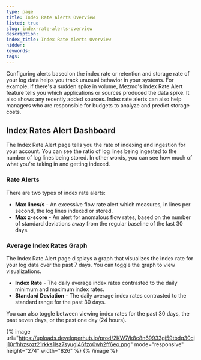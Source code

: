 ```yaml
---
type: page
title: Index Rate Alerts Overview
listed: true
slug: index-rate-alerts-overview
description: 
index_title: Index Rate Alerts Overview
hidden: 
keywords: 
tags: 
---
```



Configuring alerts based on the index rate or retention and storage rate of your log data helps you track unusual behavior in your systems. For example, if there's a sudden spike in volume, Mezmo's Index Rate Alert feature tells you which applications or sources produced the data spike. It also shows any recently added sources. Index rate alerts can also help managers who are responsible for budgets to analyze and predict storage costs.

## Index Rates Alert Dashboard

The Index Rate Alert page tells you the rate of indexing and ingestion for your account. You can see the ratio of log lines being ingested to the number of log lines being stored. In other words, you can see how much of what you're taking in and getting indexed.

### Rate Alerts

There are two types of index rate alerts:

- **Max lines/s** - An excessive flow rate alert which measures, in lines per second, the log lines indexed or stored.
- **Max z-score** - An alert for anomalous flow rates, based on the number of standard deviations away from the regular baseline of the last 30 days.

### Average Index Rates Graph

The Index Rate Alert page displays a graph that visualizes the index rate for your log data over the past 7 days. You can toggle the graph to view visualizations.

- **Index Rate** - The daily average index rates contrasted to the daily minimum and maximum index rates.
- **Standard Deviation** - The daily average index rates contrasted to the standard range for the past 30 days.

You can also toggle between viewing index rates for the past 30 days, the past seven days, or the past one day (24 hours).

{% image url="https://uploads.developerhub.io/prod/2KW7/k8c8n69933gj59tbdg30cjj10rfhhzsozt21rkks1lsz7syugl46fzo0wh2ff6eo.png" mode="responsive" height="274" width="826" %}
{% /image %}